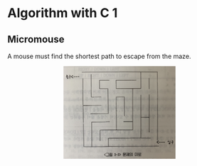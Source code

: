 # Algorithm with C 1
## Micromouse
A mouse must find the shortest path to escape from the maze.
<p align="center"><img src="images/micromouse_maze.png" width="50%" height="50%"/></p>